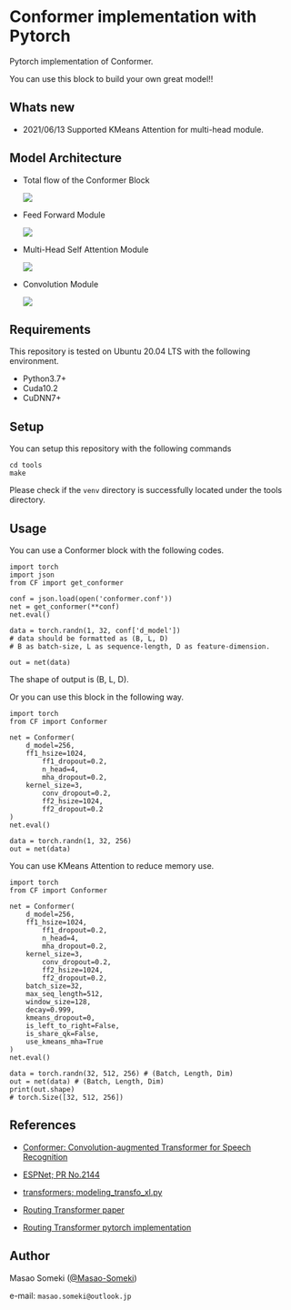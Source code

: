 # Conformer implementation with Pytorch
Pytorch implementation of Conformer.

You can use this block to build your own great model!!

## Whats new
- 2021/06/13 Supported KMeans Attention for multi-head module.

## Model Architecture

- Total flow of the Conformer Block

  ![](./for_readme/total.png)

  

- Feed Forward Module

  ![](./for_readme/FeedForwardModule.png)

  

- Multi-Head Self Attention Module

  ![](./for_readme/MHAModule.png)

  

- Convolution Module

  ![](./for_readme/ConvModule.png)



## Requirements

This repository is tested on Ubuntu 20.04 LTS with the following environment.

- Python3.7+
- Cuda10.2
- CuDNN7+



## Setup

You can setup this repository with the following commands

```
cd tools
make
```

Please check if the `venv` directory is successfully located under the tools directory.



## Usage

You can use a Conformer block with the following codes.  

```
import torch
import json
from CF import get_conformer

conf = json.load(open('conformer.conf'))
net = get_conformer(**conf)
net.eval()

data = torch.randn(1, 32, conf['d_model'])
# data should be formatted as (B, L, D)
# B as batch-size, L as sequence-length, D as feature-dimension.

out = net(data)
```

The shape of output is (B, L, D).



Or you can use this block in the following way.

```
import torch
from CF import Conformer

net = Conformer(
	d_model=256,
	ff1_hsize=1024,
    	ff1_dropout=0.2,
    	n_head=4,
    	mha_dropout=0.2,
   	kernel_size=3,
    	conv_dropout=0.2,
    	ff2_hsize=1024,
    	ff2_dropout=0.2
)
net.eval()

data = torch.randn(1, 32, 256)
out = net(data)
```

You can use KMeans Attention to reduce memory use.
```
import torch
from CF import Conformer

net = Conformer(
	d_model=256,
	ff1_hsize=1024,
    	ff1_dropout=0.2,
    	n_head=4,
    	mha_dropout=0.2,
   	kernel_size=3,
    	conv_dropout=0.2,
    	ff2_hsize=1024,
    	ff2_dropout=0.2,
	batch_size=32,
	max_seq_length=512,
	window_size=128,
	decay=0.999,
	kmeans_dropout=0,
	is_left_to_right=False,
	is_share_qk=False,
	use_kmeans_mha=True
)
net.eval()

data = torch.randn(32, 512, 256) # (Batch, Length, Dim)
out = net(data) # (Batch, Length, Dim)
print(out.shape)
# torch.Size([32, 512, 256])
```



## References

- [Conformer: Convolution-augmented Transformer for Speech Recognition](https://arxiv.org/abs/2005.08100)

- [ESPNet; PR No.2144](https://github.com/espnet/espnet/pull/2144)
- [transformers; modeling_transfo_xl.py](https://github.com/huggingface/transformers/blob/master/src/transformers/modeling_transfo_xl.py)

- [Routing Transformer paper](https://arxiv.org/abs/2003.05997)
- [Routing Transformer pytorch implementation](https://github.com/lucidrains/routing-transformer)


## Author

Masao Someki ([@Masao-Someki](htps://github.com/Masao-Someki))

e-mail: `masao.someki@outlook.jp`
